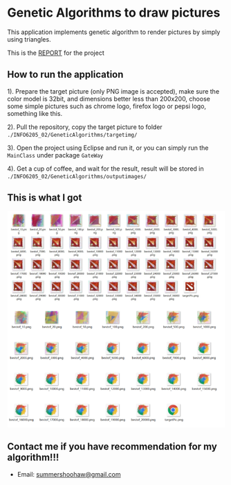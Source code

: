 # Genetic Algorithms to draw pictures

This application implements genetic algorithm to render pictures by simply using triangles.

This is the <a href="https://github.com/SummerShoohaw/INFO6205_202/blob/master/Report.pdf">REPORT</a> for the project

## How to run the application
  
  1). Prepare the target picture (only PNG image is accepted), make sure the color model is 32bit, and dimensions better less than 200x200, choose some simple pictures such as chrome logo, firefox logo or pepsi logo, something like this.
  
  2). Pull the repository, copy the target picture to folder ```./INFO6205_02/GeneticAlgorithms/targetimg/```
  
  3). Open the project using Eclipse and run it, or you can simply run the ```MainClass``` under package ```GateWay```
  
  4). Get a cup of coffee, and wait for the result, result will be stored in ```./INFO6205_02/GeneticAlgorithms/outputimages/```

## This is what I got
   
  ![Alt text](./GeneticAlgorithms/examples.jpg?raw=true "Examples")
  
## Contact me if you have recommendation for my algorithm!!!
   
   * Email: summershoohaw@gmail.com
